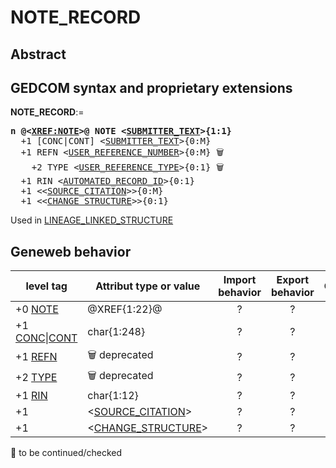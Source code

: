 ﻿# NOTE_RECORD
## Abstract

## GEDCOM syntax and proprietary extensions

**NOTE_RECORD**:=
<pre>
<b>n @&lt;<a href=Ged.XREF_NOTE.md>XREF:NOTE</a>&gt;@ NOTE &lt;<a href=Ged.SUBMITTER_TEXT.md>SUBMITTER_TEXT</a>&gt;{1:1}</b>
  +1 [CONC|CONT] &lt;<a href=Ged.SUBMITTER_TEXT.md>SUBMITTER_TEXT</a>&gt;{0:M}
  +1 REFN &lt;<a href=Ged.USER_REFERENCE_NUMBER.md>USER_REFERENCE_NUMBER</a>&gt;{0:M} &#x1F5D1;
    +2 TYPE &lt;<a href=Ged.USER_REFERENCE_TYPE.md>USER_REFERENCE_TYPE</a>&gt;{0:1} &#x1F5D1;
  +1 RIN &lt;<a href=Ged.AUTOMATED_RECORD_ID.md>AUTOMATED_RECORD_ID</a>&gt;{0:1}
  +1 &lt;&lt;<a href=Ged.SOURCE_CITATION.md>SOURCE_CITATION</a>&gt;&gt;{0:M}
  +1 &lt;&lt;<a href=Ged.CHANGE_STRUCTURE.md>CHANGE_STRUCTURE</a>&gt;&gt;{0:1}
</pre>
Used in <a href=Ged.LINEAGE_LINKED_STRUCTURE.md>LINEAGE_LINKED_STRUCTURE</a><br />


## Geneweb behavior

level tag  | Attribut type or value | Import behavior | Export behavior  | Comment 
---------- | ------------- | :---------------: | :-----------------:| -----------
+0 <a href=Ged.GLOSSARY.md#note>NOTE</a> | @XREF{1:22}@ | ? | ? | 
+1 <a href=Ged.GLOSSARY.md#conc>CONC</a>\|<a href=Ged.GLOSSARY.md#cont>CONT</a> | char{1:248} | ? | ? | 
+1 <a href=Ged.GLOSSARY.md#refn>REFN</a> | 🗑 deprecated | ? | ? | 
+2 <a href=Ged.GLOSSARY.md#type>TYPE</a> | 🗑 deprecated | ? | ? | 
+1 <a href=Ged.GLOSSARY.md#rin>RIN</a> | char{1:12} | ? | ? | 
+1  | &lt;<a href=Ged.SOURCE_CITATION.md>SOURCE_CITATION</a>&gt; | ? | ? | 
+1  | &lt;<a href=Ged.CHANGE_STRUCTURE.md>CHANGE_STRUCTURE</a>&gt; | ? | ? | 

🚧 to be continued/checked

